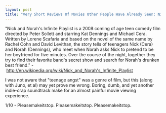 ```yaml
---
layout: post
title: "Very Short Reviews Of Movies Other People Have Already Seen: Nick and Norah's Infinite Playlist [2008]"
---
```


"Nick and Norah's Infinite Playlist is a 2008 coming of age teen comedy film directed by Peter Sollett and starring Kat Dennings and Michael Cera. Written by Lorene Scafaria and based on the novel of the same name by Rachel Cohn and David Levithan, the story tells of teenagers Nick (Cera) and Norah (Dennings), who meet when Norah asks Nick to pretend to be her boyfriend for five minutes. Over the course of the night, together they try to find their favorite band's secret show and search for Norah's drunken best friend." - http://en.wikipedia.org/wiki/Nick_and_Norah's_Infinite_Playlist

I was not aware that "teenage angst" was a genre of film, but this (along with Juno, et al) may yet prove me wrong. Boring, dumb, and yet another indie-crap soundtrack make for an almost painful movie viewing experience.

1/10 - Pleasemakeitstop. Pleasemakeitstop. Pleasemakeitstop.
